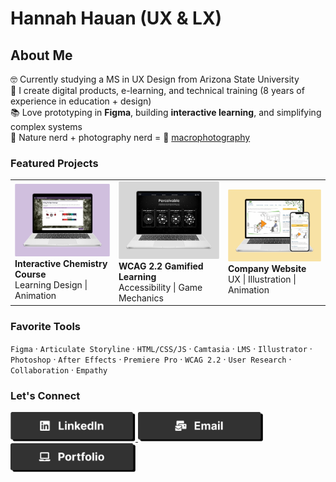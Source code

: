 
# Hannah Hauan (UX & LX)
## About Me
🤓 Currently studying a MS in UX Design from Arizona State University
<br/>
🎨 I create digital products, e-learning, and technical training (8 years of experience in education + design)
<br/>
📚 Love prototyping in **Figma**, building **interactive learning**, and simplifying complex systems
<br/>
🌵 Nature nerd + photography nerd =  📸 [macrophotography](https://www.hannahhauan.com/about-me)

### Featured Projects
<table style="width:100%;">
  <tr>
      <td>
    <a href="https://www.hannahhauan.com/real-chem-ii">
      <img alt="View case study" src="images/card-rc-2.png" width="200">
      </a>
      <br/>
      <b>Interactive Chemistry Course</b><br/>
       Learning Design | Animation
      <br/>
    </td>
    <td>
       <a href="https://www.hannahhauan.com/wcag2-2-elearning">
        <img alt="View case study" src="images/card-a11y.png" width="200">
      </a>
      <br/>
      <b>WCAG 2.2 Gamified Learning</b>
      <br/>
      Accessibility | Game Mechanics
      <br/>
    </td>
    <td>
         <a href="https://www.hannahhauan.com/company-website">
        <img alt="View case study" src="images/card-company-website.png" width="200">
        </a>
        <br/>
        <b>Company Website</b><br/>
          UX | Illustration | Animation
        <br/>
     </td>
  </tr>
</table>

### Favorite Tools
`Figma` · `Articulate Storyline` · `HTML/CSS/JS` · `Camtasia` · `LMS`  · `Illustrator` · `Photoshop` · `After Effects` · `Premiere Pro` · `WCAG 2.2` · `User Research` · `Collaboration` · `Empathy`


### Let's Connect
<a href="https://www.linkedin.com/in/hannahhauan/">
  <img alt="LinkedIn" src="images/btn-linkedin.png" width="200">
</a>  
<a href="mailto:hannahchauan@gmail.com">
  <img alt="Email" src="images/btn-email.png" width="200">
</a>
<a href="https://www.hannahhauan.com">
  <img alt="Portfolio" src="images/btn-portfolio.png" width="200">
</a>